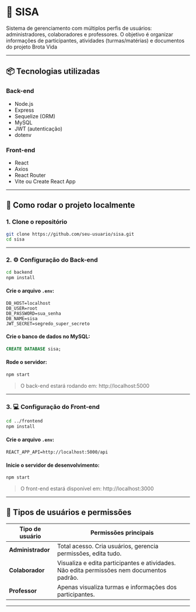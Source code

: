 # 📘 SISA

Sistema de gerenciamento com múltiplos perfis de usuários: administradores, colaboradores e professores. O objetivo é organizar informações de participantes, atividades (turmas/matérias) e documentos do projeto Brota Vida

---

## 📦 Tecnologias utilizadas

### Back-end
- Node.js
- Express
- Sequelize (ORM)
- MySQL
- JWT (autenticação)
- dotenv

### Front-end
- React
- Axios
- React Router
- Vite ou Create React App

---

## 🚀 Como rodar o projeto localmente

### 1. Clone o repositório

```bash
git clone https://github.com/seu-usuario/sisa.git
cd sisa
```

---

### 2. ⚙️ Configuração do Back-end

```bash
cd backend
npm install
```

#### Crie o arquivo `.env`:

```env
DB_HOST=localhost
DB_USER=root
DB_PASSWORD=sua_senha
DB_NAME=sisa
JWT_SECRET=segredo_super_secreto
```

#### Crie o banco de dados no MySQL:

```sql
CREATE DATABASE sisa;
```

#### Rode o servidor:

```bash
npm start
```

> O back-end estará rodando em: http://localhost:5000

---

### 3. 💻 Configuração do Front-end

```bash
cd ../frontend
npm install
```

#### Crie o arquivo `.env`:

```env
REACT_APP_API=http://localhost:5000/api
```

#### Inicie o servidor de desenvolvimento:

```bash
npm start
```

> O front-end estará disponível em: http://localhost:3000

---

## 👥 Tipos de usuários e permissões

| Tipo de usuário | Permissões principais |
|------------------|------------------------|
| **Administrador** | Total acesso. Cria usuários, gerencia permissões, edita tudo. |
| **Colaborador**   | Visualiza e edita participantes e atividades. Não edita permissões nem documentos padrão. |
| **Professor**     | Apenas visualiza turmas e informações dos participantes. |

---

